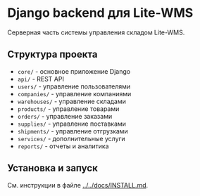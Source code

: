 # Django backend для Lite-WMS

Серверная часть системы управления складом Lite-WMS.

## Структура проекта

- `core/` - основное приложение Django
- `api/` - REST API
- `users/` - управление пользователями
- `companies/` - управление компаниями
- `warehouses/` - управление складами
- `products/` - управление товарами
- `orders/` - управление заказами
- `supplies/` - управление поставками
- `shipments/` - управление отгрузками
- `services/` - дополнительные услуги
- `reports/` - отчеты и аналитика

## Установка и запуск

См. инструкции в файле [../../docs/INSTALL.md](../../docs/INSTALL.md).
